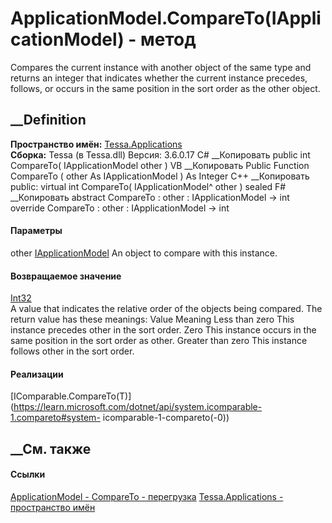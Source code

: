 # ApplicationModel.CompareTo(IApplicationModel) - метод
Compares the current instance with another object of the same type and returns
an integer that indicates whether the current instance precedes, follows, or
occurs in the same position in the sort order as the other object.
##  __Definition
 **Пространство имён:** [Tessa.Applications](N_Tessa_Applications.htm)  
 **Сборка:** Tessa (в Tessa.dll) Версия: 3.6.0.17
C# __Копировать
     public int CompareTo(
    	IApplicationModel other
    )
VB __Копировать
     Public Function CompareTo ( 
    	other As IApplicationModel
    ) As Integer
C++ __Копировать
     public:
    virtual int CompareTo(
    	IApplicationModel^ other
    ) sealed
F# __Копировать
     abstract CompareTo : 
            other : IApplicationModel -> int 
    override CompareTo : 
            other : IApplicationModel -> int 
#### Параметры
other [IApplicationModel](T_Tessa_Applications_IApplicationModel.htm)
    An object to compare with this instance.
#### Возвращаемое значение
[Int32](https://learn.microsoft.com/dotnet/api/system.int32)  
A value that indicates the relative order of the objects being compared. The
return value has these meanings: Value Meaning Less than zero This instance
precedes other in the sort order. Zero This instance occurs in the same
position in the sort order as other. Greater than zero This instance follows
other in the sort order.
#### Реализации
[IComparable<T>.CompareTo(T)](https://learn.microsoft.com/dotnet/api/system.icomparable-1.compareto#system-
icomparable-1-compareto\(-0\))  
##  __См. также
#### Ссылки
[ApplicationModel - ](T_Tessa_Applications_ApplicationModel.htm)
[CompareTo -
перегрузка](Overload_Tessa_Applications_ApplicationModel_CompareTo.htm)
[Tessa.Applications - пространство имён](N_Tessa_Applications.htm)

